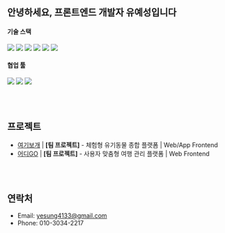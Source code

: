 ## 안녕하세요, 프론트엔드 개발자 유예성입니다


#### 기술 스택
<img src="https://img.shields.io/badge/Flutter-02569B?style=for-the-badge&logo=flutter&logoColor=white"> <img src="https://img.shields.io/badge/React-20232A?style=for-the-badge&logo=react&logoColor=61DAFB"> <img src="https://img.shields.io/badge/Dart-0175C2?style=for-the-badge&logo=dart&logoColor=white"> <img src="https://img.shields.io/badge/JavaScript-F7DF1E?style=for-the-badge&logo=JavaScript&logoColor=white"> <img src="https://img.shields.io/badge/HTML5-E34F26?style=for-the-badge&logo=html5&logoColor=white"> <img src="https://img.shields.io/badge/CSS3-1572B6?style=for-the-badge&logo=css3&logoColor=white"> 
#### 협업 툴 
<img src="https://img.shields.io/badge/Figma-F24E1E?style=for-the-badge&logo=figma&logoColor=white"> <img src="https://img.shields.io/badge/GIT-E44C30?style=for-the-badge&logo=git&logoColor=white"> <img src="https://img.shields.io/badge/Notion-000000?style=for-the-badge&logo=notion&logoColor=white">

<br/><br/>



## 프로젝트

- [여기보개](https://github.com/tytgame/HereDoggy) | **[팀 프로젝트]** - 체험형 유기동물 종합 플랫폼 | Web/App Frontend
- [어디GO](https://github.com/tytgame/whereGo) | **[팀 프로젝트]** - 사용자 맞춤형 여행 관리 플랫폼 | Web Frontend

<br/><br/>

## 연락처
- Email: yesung4133@gmail.com
- Phone: 010-3034-2217
